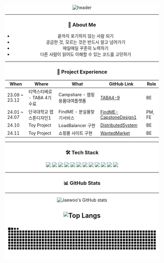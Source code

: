 <div align='center' style='background-color: #ffffff;'>

![header](https://capsule-render.vercel.app/api?type=venom&color=gradient&CustomColorList=0,2,2,5&height=300&section=header&text=Jaewoo's%20GitHub&fontSize=90&fontColor=111111)

<hr/>

### 👋 About Me

- 끝까지 포기하지 않는 사람 되기
- 궁금한 것, 모르는 것은 반드시 알고 넘어가기
- 매일매일 꾸준히 노력하기
- 다른 사람이 읽어도 이해할 수 있는 코드를 고민하기

<hr/>

### 📌 Project Experience

| When           | Where                          | What                             | GitHub Link                                               | Role          |
| -------------- | ------------------------------ | -------------------------------- | --------------------------------------------------------- | ------------- |
| 23.09 ~ 23.12  | 티맥스티베로 - TABA 4기 수료       | Campshare - 캠핑용품대여플랫폼    | [TABA4-9](https://github.com/TABA4-9)                     | BE            |
| 24.01 ~ 24.07  | 단국대학교 캡스톤디자인1            | FindME - 분실물찾기서비스         | [FindME-CapstoneDesign1](https://github.com/FindME-CapstoneDesign1) | PM, FE    |
| 24.10          | Toy Project                    | LoadBalancer 구현                | [DistributedSystem](https://github.com/cjw0324/DistributedSystem) | BE            |
| 24.11          | Toy Project                    | 쇼핑몰 사이트 구현                | [WantedMarket](https://github.com/cjw0324/wanted-preonboarding-challenge-backend-26/tree/feature/jaewoo-choi) | BE       |

<hr/>

### 🛠️ Tech Stack

<div>
  <img src="https://img.shields.io/badge/spring-black?style=flat&logo=Spring&logoColor=6DB33F"/>
  <img src="https://img.shields.io/badge/react-black?style=flat&logo=React&logoColor=61DAFB"/>
  <img src="https://img.shields.io/badge/python-black?style=flat&logo=Python&logoColor=3776AB"/>
  <img src="https://img.shields.io/badge/javascript-black?style=flat&logo=Javascript&logoColor=F7DF1E"/>
  <img src="https://img.shields.io/badge/flask-white?style=flat&logo=Flask&logoColor=000000"/>
  <img src="https://img.shields.io/badge/django-black?style=flat&logo=Django&logoColor=092E20"/>
  <img src="https://img.shields.io/badge/html5-black?style=flat&logo=HTML5&logoColor=E34F26"/>
  <img src="https://img.shields.io/badge/c-black?style=flat&logo=C&logoColor=A8B9CC"/>
  <img src="https://img.shields.io/badge/amazonec2-black?style=flat&logo=Amazon%20EC2&logoColor=FF9900"/>
  <img src="https://img.shields.io/badge/amazons3-black?style=flat&logo=Amazon%20S3&logoColor=569A31"/>
  <img src="https://img.shields.io/badge/mysql-black?style=flat&logo=MySQL&logoColor=4479A1"/>
  <img src="https://img.shields.io/badge/slack-black?style=flat&logo=Slack&logoColor=4A154B"/>
</div>

<hr/>

### 📊 GitHub Stats

<div align='center'>

---
![Jaewoo's GitHub stats](https://github-readme-stats.vercel.app/api?username=cjw0324&show_icons=true&theme=tokyonight)

![Top Langs](https://github-readme-stats.vercel.app/api/top-langs/?username=cjw0324&layout=compact&theme=tokyonight)
---

</div>

![snake gif](https://github.com/cjw0324/cjw0324/blob/output/github-contribution-grid-snake.svg)
